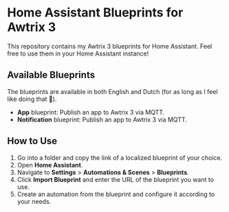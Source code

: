 # Home Assistant Blueprints for Awtrix 3
This repository contains my Awtrix 3 blueprints for Home Assistant.
Feel free to use them in your Home Assistant instance!

## Available Blueprints
The blueprints are available in both English and Dutch (for as long as I feel like doing that 😬).
- **App** blueprint: Publish an app to Awtrix 3 via MQTT.
- **Notification** blueprint: Publish an app to Awtrix 3 via MQTT.

## How to Use

1. Go into a folder and copy the link of a localized blueprint of your choice.
1. Open **Home Assistant**.
1. Navigate to **Settings** > **Automations & Scenes** > **Blueprints**.
1. Click **Import Blueprint** and enter the URL of the blueprint you want to use.
1. Create an automation from the blueprint and configure it according to your needs.